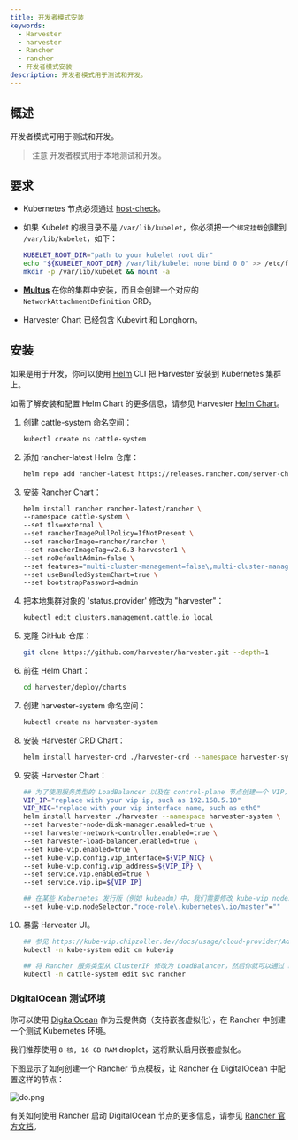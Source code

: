 ```yaml
---
title: 开发者模式安装
keywords:
  - Harvester
  - harvester
  - Rancher
  - rancher
  - 开发者模式安装
description: 开发者模式用于测试和开发。
---
```


## 概述

开发者模式可用于测试和开发。

> 注意
> 开发者模式用于本地测试和开发。

## 要求

- Kubernetes 节点必须通过 [host-check](https://raw.githubusercontent.com/harvester/harvester/master/hack/host-check.sh)。
- 如果 Kubelet 的根目录不是 `/var/lib/kubelet`，你必须把一个`绑定挂载`创建到 `/var/lib/kubelet`，如下：

  ```bash
  KUBELET_ROOT_DIR="path to your kubelet root dir"
  echo "${KUBELET_ROOT_DIR} /var/lib/kubelet none bind 0 0" >> /etc/fstab
  mkdir -p /var/lib/kubelet && mount -a
  ```

- [**Multus**](https://kubernetes.io/docs/concepts/cluster-administration/networking/#multus-a-multi-network-plugin) 在你的集群中安装，而且会创建一个对应的 `NetworkAttachmentDefinition` CRD。
- Harvester Chart 已经包含 Kubevirt 和 Longhorn。

## 安装

如果是用于开发，你可以使用 [Helm](https://helm.sh/) CLI 把 Harvester 安装到 Kubernetes 集群上。

如需了解安装和配置 Helm Chart 的更多信息，请参见 Harvester [Helm Chart](https://github.com/harvester/harvester/blob/master/deploy/charts/harvester/README.md)。

1. 创建 cattle-system 命名空间：

   ```bash
   kubectl create ns cattle-system
   ```

1. 添加 rancher-latest Helm 仓库：

   ```bash
   helm repo add rancher-latest https://releases.rancher.com/server-charts/latest
   ```

1. 安装 Rancher Chart：

   ```bash
   helm install rancher rancher-latest/rancher \
   --namespace cattle-system \
   --set tls=external \
   --set rancherImagePullPolicy=IfNotPresent \
   --set rancherImage=rancher/rancher \
   --set rancherImageTag=v2.6.3-harvester1 \
   --set noDefaultAdmin=false \
   --set features="multi-cluster-management=false\,multi-cluster-management-agent=false" \
   --set useBundledSystemChart=true \
   --set bootstrapPassword=admin
   ```

1. 把本地集群对象的 'status.provider' 修改为 "harvester"：

   ```bash
   kubectl edit clusters.management.cattle.io local
   ```

1. 克隆 GitHub 仓库：

   ```bash
   git clone https://github.com/harvester/harvester.git --depth=1
   ```

1. 前往 Helm Chart：

   ```bash
   cd harvester/deploy/charts
   ```

1. 创建 harvester-system 命名空间：

   ```bash
   kubectl create ns harvester-system
   ```

1. 安装 Harvester CRD Chart：

   ```bash
   helm install harvester-crd ./harvester-crd --namespace harvester-system
   ```

1. 安装 Harvester Chart：

   ```bash
   ## 为了使用服务类型的 LoadBalancer 以及在 control-plane 节点创建一个 VIP，你需要启用 kubevip。
   VIP_IP="replace with your vip ip, such as 192.168.5.10"
   VIP_NIC="replace with your vip interface name, such as eth0"
   helm install harvester ./harvester --namespace harvester-system \
   --set harvester-node-disk-manager.enabled=true \
   --set harvester-network-controller.enabled=true \
   --set harvester-load-balancer.enabled=true \
   --set kube-vip.enabled=true \
   --set kube-vip.config.vip_interface=${VIP_NIC} \
   --set kube-vip.config.vip_address=${VIP_IP} \
   --set service.vip.enabled=true \
   --set service.vip.ip=${VIP_IP}
   ```

   ```bash
   ## 在某些 Kubernetes 发行版（例如 kubeadm）中，我们需要修改 kube-vip nodeSelector 来匹配 control-plane 节点。
   --set kube-vip.nodeSelector."node-role\.kubernetes\.io/master"=""
   ```

1. 暴露 Harvester UI。

   ```bash
   ## 参见 https://kube-vip.chipzoller.dev/docs/usage/cloud-provider/Add `cidr-cattle-system: ${VIP_IP}/32` to kubevip configMap.
   kubectl -n kube-system edit cm kubevip

   ## 将 Rancher 服务类型从 ClusterIP 修改为 LoadBalancer，然后你就可以通过 https://${VIP_IP} 访问 Harvester UI。
   kubectl -n cattle-system edit svc rancher
   ```

### DigitalOcean 测试环境

你可以使用 [DigitalOcean](https://www.digitalocean.com/) 作为云提供商（支持嵌套虚拟化），在 Rancher 中创建一个测试 Kubernetes 环境。

我们推荐使用 `8 核, 16 GB RAM` droplet，这将默认启用嵌套虚拟化。

下图显示了如何创建一个 Rancher 节点模板，让 Rancher 在 DigitalOcean 中配置这样的节点：

![do.png](do.png)

有关如何使用 Rancher 启动 DigitalOcean 节点的更多信息，请参见 [Rancher 官方文档](https://rancher.com/docs/rancher/v2.x/en/cluster-provisioning/rke-clusters/node-pools/digital-ocean/)。
